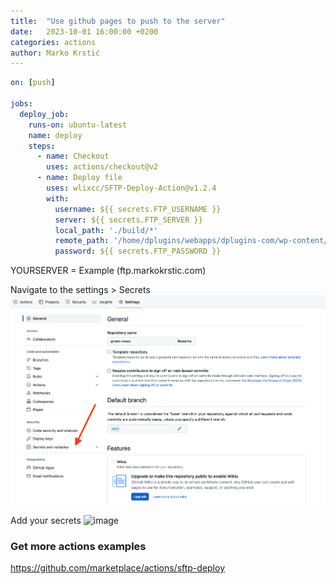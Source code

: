 ```yaml
---
title:  "Use github pages to push to the server"
date:   2023-10-01 16:00:00 +0200
categories: actions
author: Marko Krstić
---
```


```yaml
on: [push]

jobs:
  deploy_job:
    runs-on: ubuntu-latest
    name: deploy
    steps:
      - name: Checkout
        uses: actions/checkout@v2
      - name: Deploy file
        uses: wlixcc/SFTP-Deploy-Action@v1.2.4
        with:
          username: ${{ secrets.FTP_USERNAME }}
          server: ${{ secrets.FTP_SERVER }}
          local_path: './build/*'
          remote_path: '/home/dplugins/webapps/dplugins-com/wp-content/plugins/dplugins-shop-blocks'
          password: ${{ secrets.FTP_PASSWORD }}

```

YOURSERVER = Example (ftp.markokrstic.com)

Navigate to the settings > Secrets
![image](_posts/2023-10-01-github-pages-actions-ftp-push/settings.png)

Add your secrets 
![image](https://raw.githubusercontent.com/wpdevnotes/wpdevnotes.github.io/main/_posts/2023-10-01-github-pages-actions-ftp-push/secret.png)

### Get more actions examples
https://github.com/marketplace/actions/sftp-deploy


